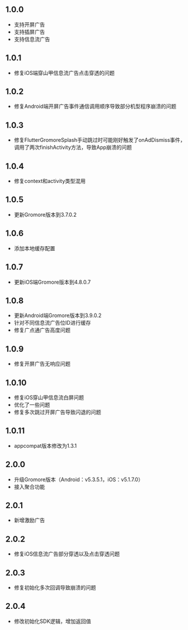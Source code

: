 ## 1.0.0

- 支持开屏广告
- 支持插屏广告
- 支持信息流广告

## 1.0.1

- 修复iOS端穿山甲信息流广告点击穿透的问题

## 1.0.2

- 修复Android端开屏广告事件通信调用顺序导致部分机型程序崩溃的问题

## 1.0.3

- 修复FlutterGromoreSplash手动跳过时可能刚好触发了onAdDismiss事件，调用了两次finishActivity方法，导致App崩溃的问题

## 1.0.4

- 修复context和activity类型混用

## 1.0.5

- 更新Gromore版本到3.7.0.2

## 1.0.6

- 添加本地缓存配置

## 1.0.7

- 更新iOS端Gromore版本到4.8.0.7

## 1.0.8

- 更新Android端Gromore版本到3.9.0.2
- 针对不同信息流广告位ID进行缓存
- 修复广点通广告高度问题

## 1.0.9

- 修复开屏广告无响应问题

## 1.0.10

- 修复iOS穿山甲信息流白屏问题
- 优化了一些问题
- 修复多次跳过开屏广告导致闪退的问题

## 1.0.11

- appcompat版本修改为1.3.1

## 2.0.0

- 升级Gromore版本（Android：v5.3.5.1，iOS：v5.1.7.0）
- 接入聚合功能

## 2.0.1

- 新增激励广告

## 2.0.2

- 修复iOS信息流广告部分穿透以及点击穿透问题

## 2.0.3

- 修复初始化多次回调导致崩溃的问题

## 2.0.4

- 修改初始化SDK逻辑，增加返回值